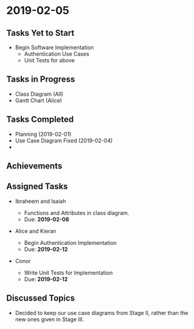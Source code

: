 # 2019-02-05

## Tasks Yet to Start

* Begin Software Implementation
    * Authentication Use Cases
    * Unit Tests for above

## Tasks in Progress

* Class Diagram (All)
* Gantt Chart (Alice)

## Tasks Completed

* Planning (2019-02-01)
* Use Case Diagram Fixed (2019-02-04)
* 

## Achievements

    
## Assigned Tasks

* Ibraheem and Isaiah
    * Functions and Attributes in class diagram.
    * Due: **2019-02-08**

* Alice and Kieran
    * Begin Authentication Implementation
    * Due: **2019-02-12**
    
* Conor
    * Write Unit Tests for Implementation
    * Due: **2019-02-12**
    
## Discussed Topics

* Decided to keep our use case diagrams from Stage II, rather than the new ones given in Stage III. 
